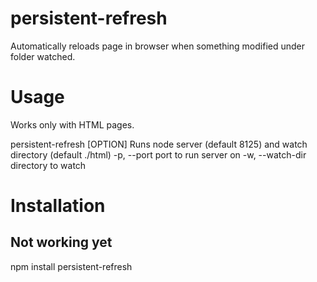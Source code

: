 persistent-refresh
====

Automatically reloads page in browser when something modified under folder watched.

Usage
====

Works only with HTML pages.

 persistent-refresh [OPTION]
 Runs node server (default 8125) and watch directory (default ./html)
 -p, --port        port to run server on
 -w, --watch-dir   directory to watch



Installation
====

Not working yet
---
npm install persistent-refresh